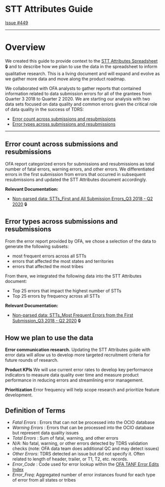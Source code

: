 # STT Attributes Guide

[Issue #449](https://github.com/raft-tech/TANF-app/issues/449)

---

# Overview
We created this guide to provide context to the [STT Attributes Spreadsheet](<https://hhsgov.sharepoint.com/:x:/r/sites/TANFDataPortalOFA-UserResearch/_layouts/15/doc2.aspx?sourcedoc=%7BF34F9CF0-70F3-46B4-A708-1764C5B3F4BC%7D&file=STTs%20Attributes%20(Current%20Version).xlsx&action=default&mobileredirect=true>):lock: and to describe how we plan to use the data in the spreadsheet to inform qualitative research. This is a living document and will expand and evolve as we gather more data and move along the product roadmap. 

We collaborated with OFA analysts to gather reports that contained information related to data submission errors for all of the grantees from Quarter 3 2018 to Quarter 2 2020. We are starting our analysis with two data sets focused on data quality and common errors given the critical role of data quality in the success of TDRS:

- [Error count across submissions and resubmissions](https://hackmd.io/_PV7z3UAQmOPKbuFQ2BuOQ#Number-of-errors-discovered-from-TANF-reports-for-all-STTs)
- [Error types across submissions and resubmissions](https://hackmd.io/_PV7z3UAQmOPKbuFQ2BuOQ#Most-frequent-errors-from-TANF-reports-for-all-STTs)

---

## Error count across submissions and resubmissions
OFA report categorized errors for submissions and resubmissions as total number of fatal errors, warning errors, and other errors. We differentiated errors in the first submission from errors that occurred in subsequent resubmissions and updated the STT Attributes document accordingly.


**Relevant Documentation:** 
- [Non-parsed data: STTs_First and All Submission Errors_Q3 2018 - Q2 2020](<https://hhsgov.sharepoint.com/:x:/r/sites/TANFDataPortalOFA-UserResearch/_layouts/15/Doc.aspx?sourcedoc=%7B4A62EF0A-65D5-47D9-AF88-E4495C33E9E7%7D&file=STTs_First%20and%20All%20Submission%20Errors_Q3%202018%20-%20Q2%202020.xlsx&action=default&mobileredirect=true>) :lock: 

## Error types across submissions and resubmissions

From the error report provided by OFA, we chose a selection of the data to generate the following subsets:

- most frequent errors across all STTs
- errors that affected the most states and territories
- errors that affected the most tribes

From there, we integrated the following data into the STT Attributes document:

- Top 25 errors that impact the highest number of STTs
- Top 25 errors by frequency across all STTs


**Relevant Documentation:** 
- [Non-parsed data: STTs_Most Frequent Errors from the First Submission_Q3 2018 - Q2 2020](<https://hhsgov.sharepoint.com/:x:/r/sites/TANFDataPortalOFA-UserResearch/_layouts/15/Doc.aspx?sourcedoc=%7BE6487C87-E85B-47CA-9E37-50E68BA4BA99%7D&file=STTs_Most%20Frequent%20Errors%20from%20the%20First%20Submission_Q3%202018%20-%20Q2%202020.xlsx&action=default&mobileredirect=true>) :lock: 

## How we plan to use the data

**Error communication research.**
Updating the STT Attributes guide with error data will allow us to develop more targeted recruitment criteria for future rounds of research.

**Product KPIs**
We will use current error rates to develop key performance indicators to measure data quality over time and measure product performance in reducing errors and streamlining error management.

**Prioritization**
Error frequency will help scope research and prioritize feature development.


## Definition of Terms
- *Fatal Errors* : Errors that can not be processed into the OCIO database
- *Warning Errors* : Errors that can be processed into the OCIO database but represent data quality issues
- *Total Errors* : Sum of fatal, warning, and other errors
- *N/A*: No fatal, warning, or other errors detected by TDRS validation checks (note: OFA data team does additional QC and may detect issues)
- *Other Errors*: TDRS detected an issue but did not specify it. Often related to length of header, trailer, or T1, T2, etc. records. 
- *Error_Code* : Code used for error lookup within the [OFA TANF Error Edits Index](<https://www.acf.hhs.gov/ofa/resource/tanfedit/index>)
- *Error_Freq*: Aggregated number of error instances found for each type of error from all states or tribes








 







